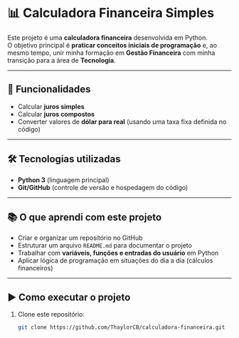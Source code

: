 # 📊 Calculadora Financeira Simples

Este projeto é uma **calculadora financeira** desenvolvida em Python.  
O objetivo principal é **praticar conceitos iniciais de programação** e, ao mesmo tempo, unir minha formação em **Gestão Financeira** com minha transição para a área de **Tecnologia**.

---

## 🚀 Funcionalidades
- Calcular **juros simples**
- Calcular **juros compostos**
- Converter valores de **dólar para real** (usando uma taxa fixa definida no código)

---

## 🛠️ Tecnologias utilizadas
- **Python 3** (linguagem principal)
- **Git/GitHub** (controle de versão e hospedagem do código)

---

## 📚 O que aprendi com este projeto
- Criar e organizar um repositório no GitHub  
- Estruturar um arquivo `README.md` para documentar o projeto  
- Trabalhar com **variáveis, funções e entradas do usuário** em Python  
- Aplicar lógica de programação em situações do dia a dia (cálculos financeiros)  

---

## ▶️ Como executar o projeto
1. Clone este repositório:
   ```bash
   git clone https://github.com/ThaylorCB/calculadora-financeira.git
